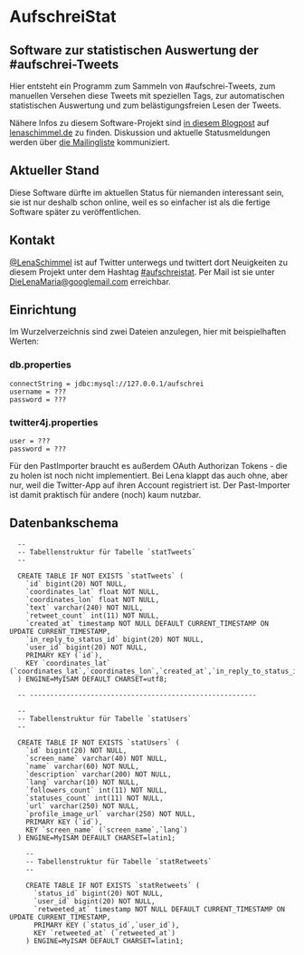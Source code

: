 # AufschreiStat

## Software zur statistischen Auswertung der #aufschrei-Tweets

Hier entsteht ein Programm zum Sammeln von #aufschrei-Tweets, zum manuellen Versehen diese Tweets mit speziellen Tags, zur automatischen statistischen Auswertung und zum belästigungsfreien Lesen der Tweets.

Nähere Infos zu diesem Software-Projekt sind [in diesem Blogpost](http://lenaschimmel.de/wordpress/index.php/2013/aufschreistat-statistische-analyse-des-aufschreis/) auf [lenaschimmel.de](http://lenaschimmel.de) zu finden. Diskussion und aktuelle Statusmeldungen werden über [die Mailingliste](https://groups.google.com/forum/#!forum/aufschreistat) kommuniziert.

## Aktueller Stand

Diese Software dürfte im aktuellen Status für niemanden interessant sein, sie ist nur deshalb schon online, weil es so einfacher ist als die fertige Software später zu veröffentlichen.

## Kontakt

[@LenaSchimmel](https://twitter.com/LenaSchimmel) ist auf Twitter unterwegs und twittert dort Neuigkeiten zu diesem Projekt unter dem Hashtag [#aufschreistat](https://twitter.com/search?q=%23aufschreistat&src=hash). Per Mail ist sie unter [DieLenaMaria@googlemail.com](mailto:DieLenaMaria@googlemail.com) erreichbar.

## Einrichtung

Im Wurzelverzeichnis sind zwei Dateien anzulegen, hier mit beispielhaften Werten:

### db.properties

    connectString = jdbc:mysql://127.0.0.1/aufschrei
    username = ???
    password = ???

### twitter4j.properties

    user = ???
    password = ???

Für den PastImporter braucht es außerdem OAuth Authorizan Tokens - die zu holen ist noch nicht implementiert. Bei Lena klappt das auch ohne, aber nur, weil die Twitter-App auf ihren Account registriert ist. Der Past-Importer ist damit praktisch für andere (noch) kaum nutzbar.

## Datenbankschema

      --
      -- Tabellenstruktur für Tabelle `statTweets`
      --
      
      CREATE TABLE IF NOT EXISTS `statTweets` (
        `id` bigint(20) NOT NULL,
        `coordinates_lat` float NOT NULL,
        `coordinates_lon` float NOT NULL,
        `text` varchar(240) NOT NULL,
        `retweet_count` int(11) NOT NULL,
        `created_at` timestamp NOT NULL DEFAULT CURRENT_TIMESTAMP ON UPDATE CURRENT_TIMESTAMP,
        `in_reply_to_status_id` bigint(20) NOT NULL,
        `user_id` bigint(20) NOT NULL,
        PRIMARY KEY (`id`),
        KEY `coordinates_lat` (`coordinates_lat`,`coordinates_lon`,`created_at`,`in_reply_to_status_id`,`user_id`)
      ) ENGINE=MyISAM DEFAULT CHARSET=utf8;
      
      -- --------------------------------------------------------
      
      --
      -- Tabellenstruktur für Tabelle `statUsers`
      --
      
      CREATE TABLE IF NOT EXISTS `statUsers` (
        `id` bigint(20) NOT NULL,
        `screen_name` varchar(40) NOT NULL,
        `name` varchar(60) NOT NULL,
        `description` varchar(200) NOT NULL,
        `lang` varchar(10) NOT NULL,
        `followers_count` int(11) NOT NULL,
        `statuses_count` int(11) NOT NULL,
        `url` varchar(250) NOT NULL,
        `profile_image_url` varchar(250) NOT NULL,
        PRIMARY KEY (`id`),
        KEY `screen_name` (`screen_name`,`lang`)
      ) ENGINE=MyISAM DEFAULT CHARSET=latin1;

        --
        -- Tabellenstruktur für Tabelle `statRetweets`
        --
        
        CREATE TABLE IF NOT EXISTS `statRetweets` (
          `status_id` bigint(20) NOT NULL,
          `user_id` bigint(20) NOT NULL,
          `retweeted_at` timestamp NOT NULL DEFAULT CURRENT_TIMESTAMP ON UPDATE CURRENT_TIMESTAMP,
          PRIMARY KEY (`status_id`,`user_id`),
          KEY `retweeted_at` (`retweeted_at`)
        ) ENGINE=MyISAM DEFAULT CHARSET=latin1;
